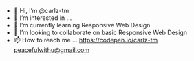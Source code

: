 - 👋 Hi, I’m @carlz-tm
- 👀 I’m interested in ...
- 🌱 I’m currently learning Responsive Web Design
- 💞️ I’m looking to collaborate on basic Responsive Web Design
- 📫 How to reach me ... https://codepen.io/carlz-tm </br> peacefulwithu@gmail.com

<!---
carlz-tm/carlz-tm is a ✨ special ✨ repository because its `README.md` (this file) appears on your GitHub profile.
You can click the Preview link to take a look at your changes.
--->
